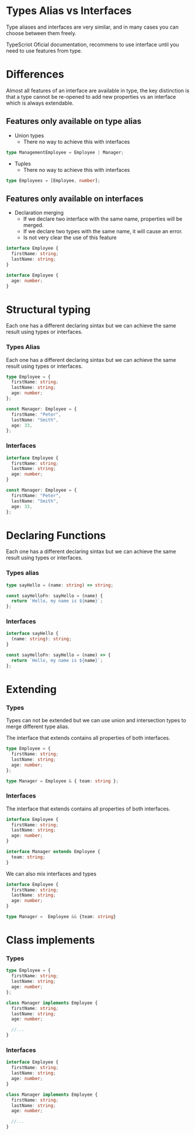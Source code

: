 # Types Alias vs Interfaces

Type aliases and interfaces are very similar, and in many cases you can choose between them freely.

TypeScriot Oficial documentation, recommens to use interface until you need to use features from type.

# Differences

Almost all features of an interface are available in type, the key distinction is that a type cannot be re-opened to add new properties vs an interface which is always extendable.

## Features only available on type alias

- Union types
  - There no way to achieve this with interfaces

```ts
type ManagementEmployee = Employee | Manager;
```

- Tuples
  - There no way to achieve this with interfaces

```ts
type Employees = [Employee, number];
```

## Features only available on interfaces

- Declaration merging
  - If we declare two interface with the same name, properties will be merged.
  - If we declare two types with the same name, it will cause an error.
  - Is not very clear the use of this feature

```ts
interface Employee {
  firstName: string;
  lastName: string;
}

interface Employee {
  age: number;
}
```

# Structural typing

Each one has a different declaring sintax but we can achieve the same result using types or interfaces.

### Types Alias

Each one has a different declaring sintax but we can achieve the same result using types or interfaces.

```ts
type Employee = {
  firstName: string;
  lastName: string;
  age: number;
};

const Manager: Employee = {
  firstName: "Peter",
  lastName: "Smith",
  age: 33,
};
```

### Interfaces

```ts
interface Employee {
  firstName: string;
  lastName: string;
  age: number;
}

const Manager: Employee = {
  firstName: "Peter",
  lastName: "Smith",
  age: 33,
};
```

# Declaring Functions

Each one has a different declaring sintax but we can achieve the same result using types or interfaces.

### Types alias

```ts
type sayHello = (name: string) => string;

const sayHelloFn: sayHello = (name) {
  return `Hello, my name is ${name}`;
};
```

### Interfaces

```ts
interface sayHello {
  (name: string): string;
}

const sayHelloFn: sayHello = (name) => {
  return `Hello, my name is ${name}`;
};
```

# Extending

### Types

Types can not be extended but we can use union and intersection types to merge different type alias.

The interface that extends contains all properties of both interfaces.

```ts
type Employee = {
  firstName: string;
  lastName: string;
  age: number;
};

type Manager = Employee & { team: string };
```

### Interfaces

The interface that extends contains all properties of both interfaces.

```ts
interface Employee {
  firstName: string;
  lastName: string;
  age: number;
}

interface Manager extends Employee {
  team: string;
}
```

We can also mix interfaces and types

```ts
interface Employee {
  firstName: string;
  lastName: string;
  age: number;
}

type Manager =  Employee && {team: string}
```

# Class implements

### Types

```ts
type Employee = {
  firstName: string;
  lastName: string;
  age: number;
};

class Manager implements Employee {
  firstName: string;
  lastName: string;
  age: number;

  //...
}
```

### Interfaces

```ts
interface Employee {
  firstName: string;
  lastName: string;
  age: number;
}

class Manager implements Employee {
  firstName: string;
  lastName: string;
  age: number;

  //...
}
```
